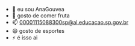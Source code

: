 - 👋 eu sou AnaGouvea
- 🌱 gosto de comer fruta
- 📫 00001115088300sp@al.educacao.sp.gov.br
- 😄 gosto de esportes
- ⚡ é isso ai

